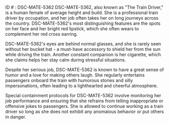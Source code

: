 ID # : DSC-MATE-5362
DSC-MATE-5362, also known as "The Train Driver," is a human female of average height and build. She is a professional train driver by occupation, and her job often takes her on long journeys across the country. DSC-MATE-5362's most distinguishing features are the spots on her face and her bright red lipstick, which she often wears to complement her red cross earring.

DSC-MATE-5362's eyes are behind normal glasses, and she is rarely seen without her bucket hat - a must-have accessory to shield her from the sun while driving the train. Another constant companion is her cigarette, which she claims helps her stay calm during stressful situations.

Despite her serious job, DSC-MATE-5362 is known to have a great sense of humor and a love for making others laugh. She regularly entertains passengers onboard the train with humorous stories and silly impersonations, often leading to a lighthearted and cheerful atmosphere.

Special containment protocols for DSC-MATE-5362 involve monitoring her job performance and ensuring that she refrains from telling inappropriate or offensive jokes to passengers. She is allowed to continue working as a train driver so long as she does not exhibit any anomalous behavior or put others in danger.